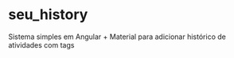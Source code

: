 # seu_history
Sistema simples em Angular + Material para adicionar histórico de atividades com tags
